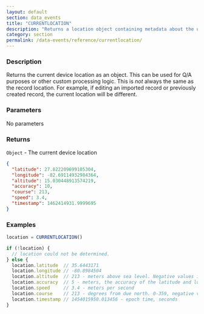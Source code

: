 ```yaml
---
layout: default
section: data_events
title: "CURRENTLOCATION"
description: "Returns a location object containing metadata about the user&#39;s current location. This location may be different than the record location."
category: section
permalink: /data-events/reference/currentlocation/
---
```


### Description

Returns the current device location as an object. This can be used for Q/A purposes or other custom processing logic. This is *not* always the same as the record location. For example, if editing an imported record or previously created record, the current location will be different.

### Parameters

No parameters

### Returns

`Object` - The current device location

```json
{
  "latitude": 27.822209699105304,
  "longitude": -82.69114932984364,
  "altitude": 15.030448913574219,
  "accuracy": 10,
  "course": 213,
  "speed": 3.4,
  "timestamp": 1462414931.9999695
}
```

### Examples

```js
location = CURRENTLOCATION()

if (!location) {
  // location could not be determined.
} else {
  location.latitude  // 35.6443171
  location.longitude // -80.8984504
  location.altitude  // 213 - meters above sea level. Negative values indicate below sea level.
  location.accuracy  // 5 - meters, the accuracy of the latitude and longitude values
  location.speed     // 3.4 - meters per second
  location.course    // 213 - degrees from due north. 0-359, negative values or `null` indicate invalid values.
  location.timestamp // 1454015950.013456 - epoch time, seconds
}
```
